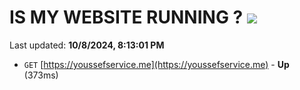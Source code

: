 # IS MY WEBSITE RUNNING ? [![](https://img.shields.io/static/v1?label=Sponsor&message=%E2%9D%A4&logo=GitHub&color=%23fe8e86)](https://github.com/sponsors/Youssef-Lehmam)

Last updated: **10/8/2024, 8:13:01 PM**

- `GET` [https://youssefservice.me](https://youssefservice.me) - **Up** (373ms)
